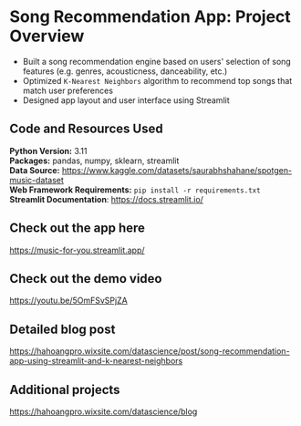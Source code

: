 # Song Recommendation App: Project Overview
- Built a song recommendation engine based on users' selection of song features (e.g. genres, acousticness, danceability, etc.)
- Optimized ``K-Nearest Neighbors`` algorithm to recommend top songs that match user preferences
- Designed app layout and user interface using Streamlit

## Code and Resources Used
**Python Version:** 3.11 <br>
**Packages:** pandas, numpy, sklearn, streamlit <br>
**Data Source:** https://www.kaggle.com/datasets/saurabhshahane/spotgen-music-dataset <br>
**Web Framework Requirements:** ``pip install -r requirements.txt`` <br>
**Streamlit Documentation**: https://docs.streamlit.io/ <br>

## Check out the app here
https://music-for-you.streamlit.app/

## Check out the demo video 
https://youtu.be/5OmFSvSPjZA

## Detailed blog post
https://hahoangpro.wixsite.com/datascience/post/song-recommendation-app-using-streamlit-and-k-nearest-neighbors

## Additional projects
https://hahoangpro.wixsite.com/datascience/blog






